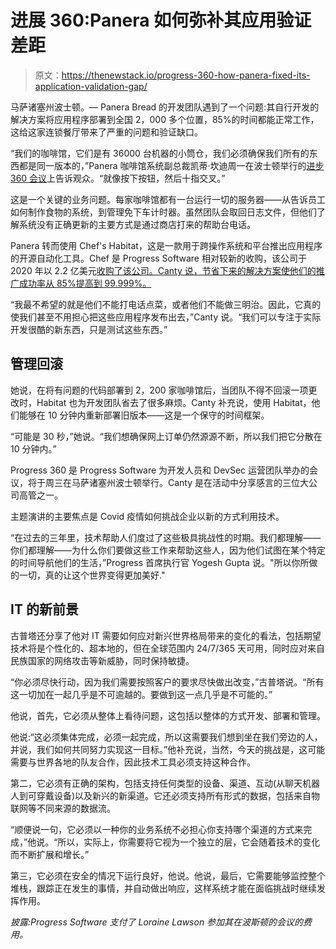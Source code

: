 # 进展 360:Panera 如何弥补其应用验证差距

> 原文：<https://thenewstack.io/progress-360-how-panera-fixed-its-application-validation-gap/>

马萨诸塞州波士顿。— Panera Bread 的开发团队遇到了一个问题:其自行开发的解决方案将应用程序部署到全国 2，000 多个位置，85%的时间都能正常工作，这给这家连锁餐厅带来了严重的问题和验证缺口。

“我们的咖啡馆，它们是有 36000 台机器的小筒仓，我们必须确保我们所有的东西都是同一版本的，”Panera 咖啡馆系统副总裁凯蒂·坎迪周一在波士顿举行的[进步 360 会议](https://www.progress.com/progress360)上告诉观众。“就像按下按钮，然后十指交叉。”

这是一个关键的业务问题。每家咖啡馆都有一台运行一切的服务器——从告诉员工如何制作食物的系统，到管理免下车计时器。虽然团队会取回日志文件，但他们了解系统没有正确更新的主要方式是通过商店打来的帮助台电话。

Panera 转而使用 Chef's Habitat，这是一款用于跨操作系统和平台推出应用程序的开源自动化工具。Chef 是 Progress Software 相对较新的收购，该公司于 2020 年以 2.2 亿美元[收购了该公司。Canty 说，节省下来的解决方案使他们的推广成功率从 85%提高到 99.999%。](https://investors.progress.com/news-releases/news-release-details/progress-completes-acquisition-chef)

“我最不希望的就是他们不能打电话点菜，或者他们不能做三明治。因此，它真的使我们甚至不用担心把这些应用程序发布出去，”Canty 说。“我们可以专注于实际开发很酷的新东西，只是测试这些东西。”

## 管理回滚

她说，在将有问题的代码部署到 2，200 家咖啡馆后，当团队不得不回滚一项更改时，Habitat 也为开发团队省去了很多麻烦。Canty 补充说，使用 Habitat，他们能够在 10 分钟内重新部署旧版本——这是一个保守的时间框架。

“可能是 30 秒，”她说。“我们想确保网上订单仍然源源不断，所以我们把它分散在 10 分钟内。”

Progress 360 是 Progress Software 为开发人员和 DevSec 运营团队举办的会议，将于周三在马萨诸塞州波士顿举行。Canty 是在活动中分享感言的三位大公司高管之一。

主题演讲的主要焦点是 Covid 疫情如何挑战企业以新的方式利用技术。

“在过去的三年里，技术帮助人们度过了这些极具挑战性的时期。我们都理解——你们都理解——为什么你们要做这些工作来帮助这些人，因为他们试图在某个特定的时间导航他们的生活，”Progress 首席执行官 Yogesh Gupta 说。"所以你所做的一切，真的让这个世界变得更加美好."

## IT 的新前景

古普塔还分享了他对 IT 需要如何应对新兴世界格局带来的变化的看法，包括期望技术将是个性化的、超本地的，但在全球范围内 24/7/365 天可用，同时应对来自民族国家的网络攻击等新威胁，同时保持敏捷。

“你必须尽快行动，因为我们需要按照客户的要求尽快做出改变，”古普塔说。“所有这一切加在一起几乎是不可逾越的。要做到这一点几乎是不可能的。”

他说，首先，它必须从整体上看待问题，这包括以整体的方式开发、部署和管理。

他说:“这必须集体完成，必须一起完成，所以这需要我们想到坐在我们旁边的人，并说，我们如何共同努力实现这一目标。”他补充说，当然，今天的挑战是，这可能需要与世界各地的队友合作，因此技术工具必须支持这种合作。

第二，它必须有正确的架构，包括支持任何类型的设备、渠道、互动(从聊天机器人到可穿戴设备)以及新兴的新渠道。它还必须支持所有形式的数据，包括来自物联网等不同来源的数据流。

“顺便说一句，它必须以一种你的业务系统不必担心你支持哪个渠道的方式来完成，”他说。“所以，实际上，你需要将它视为一个独立的层，它会随着技术的变化而不断扩展和增长。”

第三，它必须在安全的情况下运行良好，他说。他说，最后，它需要能够监控整个堆栈，跟踪正在发生的事情，并自动做出响应，这样系统才能在面临挑战时继续发挥作用。

*披露:Progress Software 支付了 Loraine Lawson 参加其在波斯顿的会议的费用。*

<svg xmlns:xlink="http://www.w3.org/1999/xlink" viewBox="0 0 68 31" version="1.1"><title>Group</title> <desc>Created with Sketch.</desc></svg>